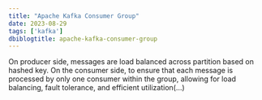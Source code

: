 ```yaml
---
title: "Apache Kafka Consumer Group"
date: 2023-08-29
tags: ['kafka']
dbiblogtitle: apache-kafka-consumer-group
---
```

On producer side, messages are load balanced across partition based on hashed key. On the consumer side, to ensure that each message is processed by only one consumer within the group, allowing for load balancing, fault tolerance, and efficient utilization(…)